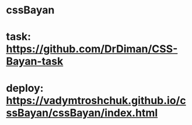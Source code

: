# cssBayan

# task: https://github.com/DrDiman/CSS-Bayan-task

# deploy: https://vadymtroshchuk.github.io/cssBayan/cssBayan/index.html
